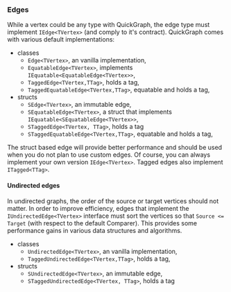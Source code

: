 ### Edges

While a vertex could be any type with QuickGraph, the edge type must implement `IEdge<TVertex>` (and comply to it's contract). QuickGraph comes with various default implementations:
* classes
	* `Edge<TVertex>`, an vanilla implementation,
	* `EquatableEdge<TVertex>`, implements `IEquatable<EquatableEdge<TVertex>>`,
	* `TaggedEdge<TVertex,TTag>`, holds a tag,
	* `TaggedEquatableEdge<TVertex,TTag>`, equatable and holds a tag,
* structs
	* `SEdge<TVertex>`, an immutable edge,
	* `SEquatableEdge<TVertex>`, a struct that implements `IEquatable<SEquatableEdge<TVertex>>`,
	* `STaggedEdge<TVertex, TTag>`, holds a tag
	* `STaggedEquatableEdge<TVertex,TTag>`, equatable and holds a tag,

The struct based edge will provide better performance and should be used when you do not plan to use custom edges. Of course, you can always implement your own version `IEdge<TVertex>`. Tagged edges also implement `ITagged<TTag>`. 

#### Undirected edges

In undirected graphs, the order of the source or target vertices should not matter. In order to improve efficiency, edges that implement the `IUndirectedEdge<TVertex>` interface must sort the vertices so that `Source <= Target` (with respect to the default Comparer). This provides some performance gains in various data structures and algorithms. 
* classes
	* `UndirectedEdge<TVertex>`, an vanilla implementation,
	* `TaggedUndirectedEdge<TVertex,TTag>`, holds a tag,
* structs
	* `SUndirectedEdge<TVertex>`, an immutable edge,
	* `STaggedUndirectedEdge<TVertex, TTag>`, holds a tag
